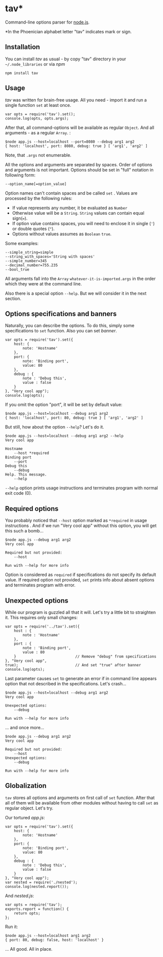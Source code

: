 # tav*

Command-line options parser for [node.js](http://nodejs.org/).

*In the Phoenician alphabet letter "tav" indicates mark or sign.

## Installation

You can install *tav* as usual - by copy "tav" directory in your 
`~/.node_libraries` or via *npm*

    npm install tav

## Usage

*tav* was written for brain-free usage. All you need - import it and run a 
single function `set` at least once. 

    var opts = require('tav').set();
    console.log(opts, opts.args);

After that, all command-options will be available as regular `Object`. And all 
arguments - as a regular `Array`. :
    
    $node app.js --host=localhost --port=8080 --debug arg1 arg2
    { host: 'localhost', port: 8080, debug: true } [ 'arg1', 'arg2' ]
    
Note, that `.args` not enumerable.

All the options and arguments are separated by spaces. Order of options and 
arguments is not important. Options should be set in "full" notation in 
following form:

    --option_name[=option_value] 

Option names can't contain spaces and be called `set` . Values are processed 
by the following rules:

* If value represents any number, it be evaluated as `Number`
* Otherwise value will be a `String`. `String` values can contain 
  equal sign(`=`). 
* If option value contains spaces, you will need to enclose it in single (`'`) 
  or double quotes (`"`).
* Options without values assumes as `Boolean` `true`.

Some examples:

    --simple_string=simple
    --string_with_spaces='String with spaces'
    --simple_number=345
    --decimal_number=755.235
    --bool_true

All arguments fall into the `Array` `whatever-it-is-imported.args` in the order 
which they were at the command line.

Also there is a special option `--help`. But we will consider it in the next 
section.

## Options specifications and banners

Naturally, you can describe the options. To do this, simply some specifications
to `set` function. Also you can set *banner*.

    var opts = require('tav').set({
        host: {
            note: 'Hostname'
        },
        port: {
            note: 'Binding port',
            value: 80
        },
        debug : {
            note : 'Debug this',
            value : false
        }
    }, "Very cool app");
    console.log(opts);

If you omit the option "port", it will be set by default value:

    $node app.js --host=localhost --debug arg1 arg2
    { host: 'localhost', port: 80, debug: true } [ 'arg1', 'arg2' ]

But still, how about the option `--help`? Let's do it.

    $node app.js --host=localhost --debug arg1 arg2 --help
    Very cool app

    Hostname
        --host *required
    Binding port
        --port
    Debug this
        --debug
    Help. This message.
        --help

`--help` option prints usage instructions and terminates program with normal
exit code (0).

## Required options

You probably noticed that `--host` option marked as `*required` in usage 
instructions . And if we run "Very cool app" without this option, you will get 
this such a bomb...

    $node app.js --debug arg1 arg2
    Very cool app
    
    Required but not provided:
        --host
    
    Run with --help for more info

Option is considered as `required` if specifications do not specify its 
default value. If required option not provided, `set` prints info about absent 
options and terminates program with error.

## Unexpected options

While our program is guzzled all that it will. Let's try a little bit to 
straighten it. This requires only small changes:

    var opts = require('../tav').set({
        host : {
            note : 'Hostname'
        },
        port : {
            note : 'Binding port',
            value : 80
        }                           // Remove "debug" from specifications
    }, "Very cool app",
    true);                          // And set "true" after banner
    console.log(opts);

Last parameter causes `set` to generate an error if in command line appears
option that not described in the specifications. Let's crash...

    $node app.js --host=localhost --debug arg1 arg2
    Very cool app
    
    Unexpected options:
        --debug
    
    Run with --help for more info
    
... and once more...

    $node app.js --debug arg1 arg2
    Very cool app
    
    Required but not provided:
        --host
    Unexpected options:
        --debug
    
    Run with --help for more info

## Globalization

`tav` stores all options and arguments on first call of `set` function. After
that all of them will be available from other modules without having to call
`set` as regular object. Let's try.

Our tortured *app.js*:

    var opts = require('tav').set({
        host: {
            note: 'Hostname'
        },
        port: {
            note: 'Binding port',
            value: 80
        },
        debug : {
            note : 'Debug this',
            value : false
        }
    }, "Very cool app");
    var nested = require('./nested');
    console.log(nested.report());

And *nested.js*:

    var opts = require('tav');
    exports.report = function() {
        return opts;
    };

Run it:

    $node app.js --host=localhost arg1 arg2
    { port: 80, debug: false, host: 'localhost' }
    
... All good. All in place.
    
    